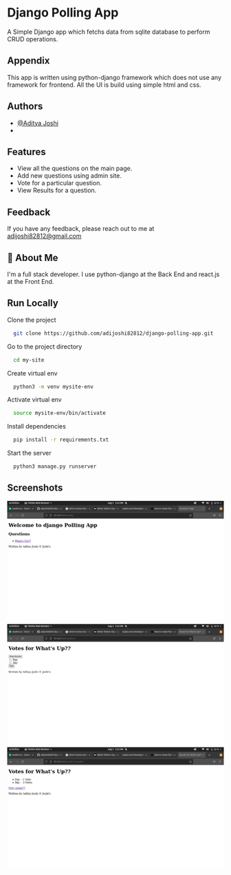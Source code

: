 
# Django Polling App

A Simple Django app which fetchs data from sqlite database to perform CRUD operations.
## Appendix

This app is written using python-django framework which does not use any framework for frontend. All the UI is build using simple html and css.
## Authors

- [@Aditya Joshi](https://www.github.com/adijoshi82812)
- 
## Features

- View all the questions on the main page.
- Add new questions using admin site.
- Vote for a particular question.
- View Results for a question.

  
## Feedback

If you have any feedback, please reach out to me at adijoshi82812@gmail.com

  
## 🚀 About Me
I'm a full stack developer. I use python-django at the Back End and react.js at the Front End.

  
## Run Locally

Clone the project

```bash
  git clone https://github.com/adijoshi82812/django-polling-app.git
```

Go to the project directory

```bash
  cd my-site
```

Create virtual env

```bash
  python3 -m venv mysite-env
```

Activate virtual env

```bash
  source mysite-env/bin/activate
```

Install dependencies

```bash
  pip install -r requirements.txt
```

Start the server

```bash
  python3 manage.py runserver
```

  
## Screenshots

![App Screenshot](https://raw.githubusercontent.com/adijoshi82812/django-polling-app/main/screenshots/1.png)
![App Screenshot](https://raw.githubusercontent.com/adijoshi82812/django-polling-app/main/screenshots/2.png)
![App Screenshot](https://raw.githubusercontent.com/adijoshi82812/django-polling-app/main/screenshots/3.png)

  
